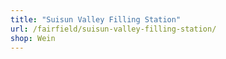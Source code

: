 ```yaml
---
title: "Suisun Valley Filling Station"
url: /fairfield/suisun-valley-filling-station/
shop: Wein
---
```

